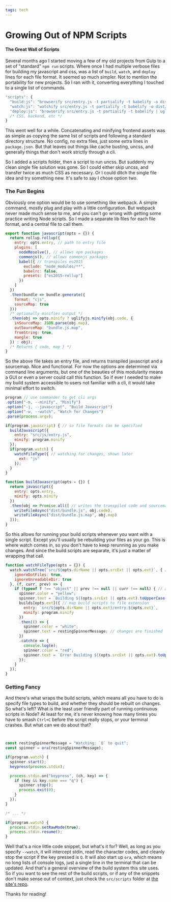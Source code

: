 ```yaml
---
tags: tech
---
```


# Growing Out of NPM Scripts
#### The Great Wall of Scripts

Several months ago I started moving a few of my old projects from Gulp to a set of "standard" `npm run` scripts. Where once I had multiple verbose files for building my javascript and css, was a list of `build`, `watch`, and `deploy` lines for each file format. It seemed so much simpler. Not to mention the portability for new projects. So I ran with it, converting everything I touched to a single list of commands.

```javascript
"scripts": {
  "build:js": "browserify src/entry.js -t partialify -t babelify -o dist/bundle.js",
  "watch:js": "watchify src/entry.js -t partialify -t babelify -o dist/bundle.js",
  "deploy:js": "browserify src/entry.js -t partialify -t babelify | uglifyjs > dist/bundle.js",
  /* CSS, backend, etc */
}
```

This went well for a while. Concatenating and minifying frontend assets was as simple as copying the same list of scripts and following a standard directory structure. No config, no extra files, just some extra lines in `package.json`. But that leaves out things like cache busting, uncss, and generally things that don't work strictly through a cli.

So I added a scripts folder, then a script to run uncss. But suddenly my clean single file solution was gone. So I could either skip uncss, and transfer twice as much CSS as necessary. Or I could ditch the single file idea and try something new. It's safe to say I chose option two.

### The Fun Begins

Obviously one option would be to use something like webpack. A simple command, mostly plug and play with a little configuration. But webpack never made much sense to me, and you can't go wrong with getting some practice writing Node scripts. So I made a separate lib files for each file format, and a central file to call them.

```javascript
export function javascript(opts = {}) {
  return rollup.rollup({
    entry: opts.entry, // path to entry file
    plugins: [
      nodeResolve(), // allows npm packages
      commonjs(), // allows commonjs packages
      babel({ // transpiles es2015
        exclude: "node_modules/**",
        babelrc: false,
        presets: ["es2015-rollup"]
      })
    ]
  })
  .then(bundle => bundle.generate({
    format: "cjs",
    sourceMap: true
  }))
  /* optionally minifies output */
  .then(obj => opts.minify ? uglifyjs.minify(obj.code, {
    inSourceMap: JSON.parse(obj.map),
    outSourceMap: "bundle.js.map",
    fromString: true,
    mangle: true
  }) : obj);
  /* Returns { code, map } */
}
```

So the above file takes an entry file, and returns transpiled javascript and a sourcemap. Nice and functional. For now the options are determined via command line arguments, but one of the beauties of this modularity means a GUI or even a server could call this function. So if ever I needed to make my build system accessible to users not familiar with a cli, it would take minimal effort to switch.

```javascript
program // use commander to get cli args
.option("-m, --minify", "Minify")
.option("-j, --javascript", "Build Javascript")
.option("-w, --watch", "Watch for Changes")
.parse(process.argv);

if(program.javascript) { // so file formats can be specified
  buildJavascript({
    entry: "src/js/entry.js",
    minify: program.minify
  });
  if(program.watch) {
    watchFileType({ // watching for changes, shown later
      ext: "js"
    });
  }
}

function buildJavascript(opts = {}) {
  return javascript({
    entry: opts.entry,
    minify: opts.minify
  })
  .then(obj => Promise.all([ // writes the transpiled code and sourcemaps
    writeFileAsync("dist/bundle.js", obj.code),
    writeFileAsync("dist/bundle.js.map", obj.map)
  ]));
}
```

So this allows for running your build scripts whenever you want with a single script. Except you'll usually be rebuilding your files as your go. This is where watch comes in, so you don't have to keep rerunning as you make changes. And since the build scripts are separate, it's just a matter of wrapping that call.

```javascript
function watchFileType(opts = {}) {
  watch.watchTree(`src/${opts.dirName || opts.srcExt || opts.ext}`, { // watch the source files for the given file format
    ignoreDotFiles: true,
    ignoreUnreadableDir: true
  }, (f, curr, prev) => {
    if (typeof f !== "object" || prev !== null || curr !== null) { // an if case for when a file is changed, added, or deleted
      spinner.color = "yellow";
      spinner.text = `Building ${(opts.srcExt || opts.ext).toUpperCase()}`; // show when changes happen
      builds[opts.ext]({ // map build scripts to file extension
        entry: `src/${opts.dirName || opts.ext}/entry.${opts.ext}`,
        minify: program.minify
      })
      .then(() => {
        spinner.color = "white";
        spinner.text = restingSpinnerMessage; // changes are finished
      })
      .catch(e => {
        console.log(e);
        spinner.color = "red";
        spinner.text = `Error Building ${(opts.srcExt || opts.ext).toUpperCase()}`; // notify the users of errors, but don't exit
      });
    }
  });
}
```

### Getting Fancy

And there's what wraps the build scripts, which means all you have to do is specify file types to build, and whether they should be rebuilt on changes. So what's left? What is the least user friendly part of running continuous scripts in Node? At least for me, it's never knowing how many times you have to smash `Ctrl+C` before the script really stops, or your terminal crashes. But what can we do about that?

```javascript


const restingSpinnerMessage = "Watching: `Q` to quit";
const spinner = ora(restingSpinnerMessage);

if(program.watch) {
  spinner.start();
  keypress(process.stdin);

  process.stdin.on("keypress", (ch, key) => {
    if (key && key.name === "q") {
      spinner.stop();
      process.exit(0);
    }
  });
}

/* ... */

if(program.watch) {
  process.stdin.setRawMode(true);
  process.stdin.resume();
}
```

Well that's a nice little code snippet, but what's it for? Well, as long as you specify `--watch`, it will intercept stdin, read the character codes, and cleanly stop the script if the key pressed is `Q`. It will also start up `ora`, which means no long lists of console logs, just a single line in the terminal that can be updated. And that's a general overview of the build system this site uses. So if you want to see the rest of the build scripts, or if any of the snippets don't make sense out of context, just check the `src/scripts` folder at [the site's repo](https://github.com/ansballard/ansballard.github.com).

Thanks for reading!
